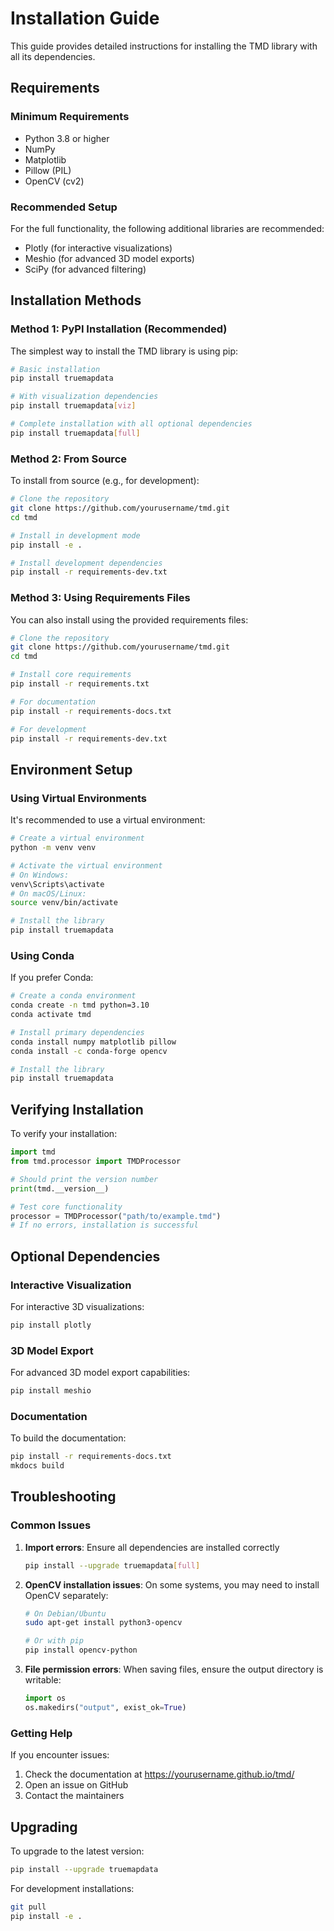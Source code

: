 # Installation Guide

This guide provides detailed instructions for installing the TMD library with all its dependencies.

## Requirements

### Minimum Requirements

- Python 3.8 or higher
- NumPy
- Matplotlib
- Pillow (PIL)
- OpenCV (cv2)

### Recommended Setup

For the full functionality, the following additional libraries are recommended:

- Plotly (for interactive visualizations)
- Meshio (for advanced 3D model exports)
- SciPy (for advanced filtering)

## Installation Methods

### Method 1: PyPI Installation (Recommended)

The simplest way to install the TMD library is using pip:

```bash
# Basic installation
pip install truemapdata

# With visualization dependencies
pip install truemapdata[viz]

# Complete installation with all optional dependencies
pip install truemapdata[full]
```

### Method 2: From Source

To install from source (e.g., for development):

```bash
# Clone the repository
git clone https://github.com/yourusername/tmd.git
cd tmd

# Install in development mode
pip install -e .

# Install development dependencies
pip install -r requirements-dev.txt
```

### Method 3: Using Requirements Files

You can also install using the provided requirements files:

```bash
# Clone the repository
git clone https://github.com/yourusername/tmd.git
cd tmd

# Install core requirements
pip install -r requirements.txt

# For documentation
pip install -r requirements-docs.txt

# For development
pip install -r requirements-dev.txt
```

## Environment Setup

### Using Virtual Environments

It's recommended to use a virtual environment:

```bash
# Create a virtual environment
python -m venv venv

# Activate the virtual environment
# On Windows:
venv\Scripts\activate
# On macOS/Linux:
source venv/bin/activate

# Install the library
pip install truemapdata
```

### Using Conda

If you prefer Conda:

```bash
# Create a conda environment
conda create -n tmd python=3.10
conda activate tmd

# Install primary dependencies
conda install numpy matplotlib pillow
conda install -c conda-forge opencv

# Install the library
pip install truemapdata
```

## Verifying Installation

To verify your installation:

```python
import tmd
from tmd.processor import TMDProcessor

# Should print the version number
print(tmd.__version__)

# Test core functionality
processor = TMDProcessor("path/to/example.tmd")
# If no errors, installation is successful
```

## Optional Dependencies

### Interactive Visualization

For interactive 3D visualizations:

```bash
pip install plotly
```

### 3D Model Export

For advanced 3D model export capabilities:

```bash
pip install meshio
```

### Documentation

To build the documentation:

```bash
pip install -r requirements-docs.txt
mkdocs build
```

## Troubleshooting

### Common Issues

1. **Import errors**: Ensure all dependencies are installed correctly
   ```bash
   pip install --upgrade truemapdata[full]
   ```

2. **OpenCV installation issues**: On some systems, you may need to install OpenCV separately:
   ```bash
   # On Debian/Ubuntu
   sudo apt-get install python3-opencv
   
   # Or with pip
   pip install opencv-python
   ```

3. **File permission errors**: When saving files, ensure the output directory is writable:
   ```python
   import os
   os.makedirs("output", exist_ok=True)
   ```

### Getting Help

If you encounter issues:

1. Check the documentation at https://yourusername.github.io/tmd/
2. Open an issue on GitHub
3. Contact the maintainers

## Upgrading

To upgrade to the latest version:

```bash
pip install --upgrade truemapdata
```

For development installations:

```bash
git pull
pip install -e .
```
